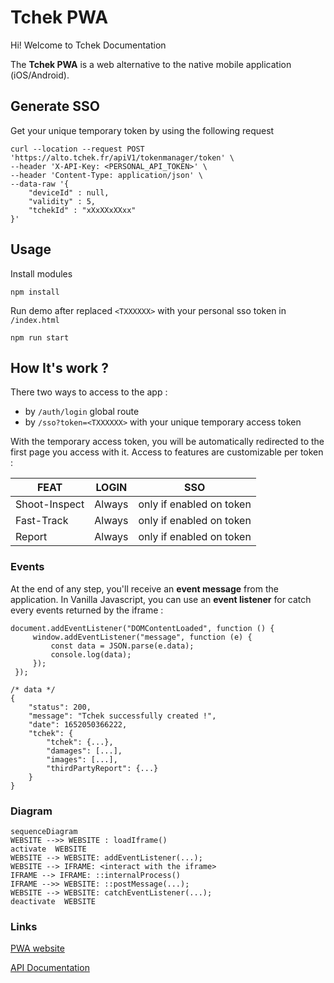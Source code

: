 # Tchek PWA
Hi! Welcome to Tchek Documentation

The **Tchek PWA** is a web alternative to the native mobile application (iOS/Android).

## Generate SSO

Get your unique temporary token by using the following request
````
curl --location --request POST 'https://alto.tchek.fr/apiV1/tokenmanager/token' \
--header 'X-API-Key: <PERSONAL_API_TOKEN>' \
--header 'Content-Type: application/json' \
--data-raw '{
    "deviceId" : null,
    "validity" : 5,
    "tchekId" : "xXxXXxXXxx"
}'
````

## Usage

Install modules
````
npm install
````

Run demo after replaced `<TXXXXXX>` with your personal sso token in `/index.html`
````
npm run start
````

## How It's work ?
There two ways to access to the app :
- by `/auth/login` global route
- by `/sso?token=<TXXXXXX>` with your unique temporary access token

With the temporary access token, you will be automatically redirected to the first page you access with it.
Access to features are customizable per token :

|FEAT				|LOGIN							|SSO							|
|-------------------|-------------------------------|------------------------------|
|Shoot-Inspect   	|Always							|only if enabled on token		|
|Fast-Track      	|Always							|only if enabled on token		|
|Report          	|Always							|only if enabled on token 		|

### Events
At the end of any step, you'll receive an **event message** from the application.
In Vanilla Javascript, you can use an **event listener** for catch every events returned by the iframe :
````
document.addEventListener("DOMContentLoaded", function () {
     window.addEventListener("message", function (e) {
         const data = JSON.parse(e.data);
         console.log(data);
     });
 });
````
````
/* data */
{
    "status": 200,
    "message": "Tchek successfully created !",
    "date": 1652050366222,
    "tchek": {
        "tchek": {...},
        "damages": [...],
        "images": [...],
        "thirdPartyReport": {...}
    }
}
````

### Diagram

```mermaid
sequenceDiagram
WEBSITE -->> WEBSITE : loadIframe()
activate  WEBSITE
WEBSITE --> WEBSITE: addEventListener(...);
WEBSITE --> IFRAME: <interact with the iframe>
IFRAME --> IFRAME: ::internalProcess()
IFRAME -->> WEBSITE: ::postMessage(...);
WEBSITE --> WEBSITE: catchEventListener(...);
deactivate  WEBSITE 
```

### Links
[PWA website](https://pwa.tchek.fr/en/pwa/home)

[API Documentation](https://alto.tchek.fr/api-docs)
